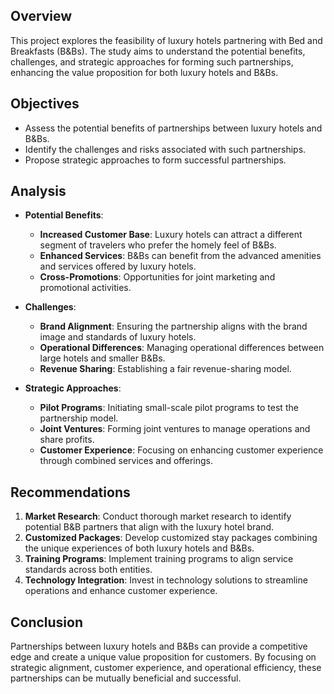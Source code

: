 ## Overview
This project explores the feasibility of luxury hotels partnering with Bed and Breakfasts (B&Bs). The study aims to understand the potential benefits, challenges, and strategic approaches for forming such partnerships, enhancing the value proposition for both luxury hotels and B&Bs.

## Objectives
- Assess the potential benefits of partnerships between luxury hotels and B&Bs.
- Identify the challenges and risks associated with such partnerships.
- Propose strategic approaches to form successful partnerships.

## Analysis
- **Potential Benefits**:
  - **Increased Customer Base**: Luxury hotels can attract a different segment of travelers who prefer the homely feel of B&Bs.
  - **Enhanced Services**: B&Bs can benefit from the advanced amenities and services offered by luxury hotels.
  - **Cross-Promotions**: Opportunities for joint marketing and promotional activities.

- **Challenges**:
  - **Brand Alignment**: Ensuring the partnership aligns with the brand image and standards of luxury hotels.
  - **Operational Differences**: Managing operational differences between large hotels and smaller B&Bs.
  - **Revenue Sharing**: Establishing a fair revenue-sharing model.

- **Strategic Approaches**:
  - **Pilot Programs**: Initiating small-scale pilot programs to test the partnership model.
  - **Joint Ventures**: Forming joint ventures to manage operations and share profits.
  - **Customer Experience**: Focusing on enhancing customer experience through combined services and offerings.

## Recommendations
1. **Market Research**: Conduct thorough market research to identify potential B&B partners that align with the luxury hotel brand.
2. **Customized Packages**: Develop customized stay packages combining the unique experiences of both luxury hotels and B&Bs.
3. **Training Programs**: Implement training programs to align service standards across both entities.
4. **Technology Integration**: Invest in technology solutions to streamline operations and enhance customer experience.

## Conclusion
Partnerships between luxury hotels and B&Bs can provide a competitive edge and create a unique value proposition for customers. By focusing on strategic alignment, customer experience, and operational efficiency, these partnerships can be mutually beneficial and successful.
